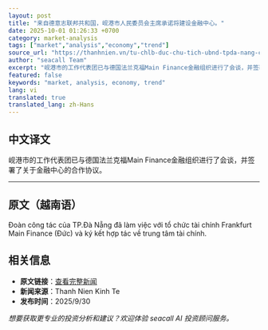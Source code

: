 ```yaml
---
layout: post
title: "来自德意志联邦共和国，岘港市人民委员会主席承诺将建设金融中心。"
date: 2025-10-01 01:26:33 +0700
category: market-analysis
tags: ["market","analysis","economy","trend"]
source_url: "https://thanhnien.vn/tu-chlb-duc-chu-tich-ubnd-tpda-nang-cam-ket-ve-xay-dung-trung-tam-tai-chinh-18525093017554191.htm"
author: "seacall Team"
excerpt: "岘港市的工作代表团已与德国法兰克福Main Finance金融组织进行了会谈，并签署了关于金融中心的合作协议。..."
featured: false
keywords: "market, analysis, economy, trend"
lang: vi
translated: true
translated_lang: zh-Hans
---
```


## 中文译文

岘港市的工作代表团已与德国法兰克福Main Finance金融组织进行了会谈，并签署了关于金融中心的合作协议。

---

## 原文（越南语）

Đo&agrave;n c&ocirc;ng t&aacute;c của TP.Đ&agrave; Nẵng đ&atilde; l&agrave;m việc với tổ chức t&agrave;i ch&iacute;nh Frankfurt Main Finance (Đức) v&agrave; k&yacute; kết hợp t&aacute;c về trung t&acirc;m t&agrave;i ch&iacute;nh.

## 相关信息

- **原文链接**：[查看完整新闻](https://thanhnien.vn/tu-chlb-duc-chu-tich-ubnd-tpda-nang-cam-ket-ve-xay-dung-trung-tam-tai-chinh-18525093017554191.htm)
- **新闻来源**：Thanh Nien Kinh Te
- **发布时间**：2025/9/30

*想要获取更专业的投资分析和建议？欢迎体验 seacall AI 投资顾问服务。*